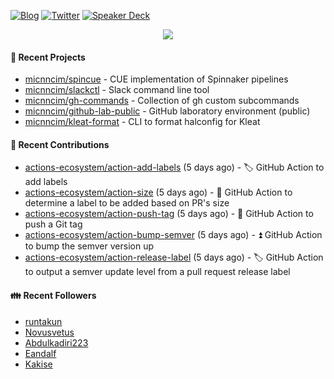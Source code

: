 [![Blog](https://img.shields.io/badge/Blog-0?style=flat-square&logo=gatsby&color=181717&logoColor=white)](https://micnncim.com)
[![Twitter](https://img.shields.io/badge/Twitter-0?style=flat-square&logo=twitter&color=1DA1F2&logoColor=white)](https://twitter.com/micnncim)
[![Speaker Deck](https://img.shields.io/badge/Speaker_Deck-0?style=flat-square&logo=speaker-deck&color=009287&logoColor=white)](https://speakerdeck.com/micnncim)

<p align="center">
<img src="https://github-readme-stats.vercel.app/api?username=micnncim&show_icons=true&count_private=true" />
</p>

#### 🍎 Recent Projects

- [micnncim/spincue](https://github.com/micnncim/spincue) - CUE implementation of Spinnaker pipelines
- [micnncim/slackctl](https://github.com/micnncim/slackctl) - Slack command line tool
- [micnncim/gh-commands](https://github.com/micnncim/gh-commands) - Collection of gh custom subcommands
- [micnncim/github-lab-public](https://github.com/micnncim/github-lab-public) - GitHub laboratory environment (public)
- [micnncim/kleat-format](https://github.com/micnncim/kleat-format) - CLI to format halconfig for Kleat

#### 🌱 Recent Contributions

- [actions-ecosystem/action-add-labels](https://github.com/actions-ecosystem/action-add-labels) (5 days ago) - 🏷️ GitHub Action to add labels
- [actions-ecosystem/action-size](https://github.com/actions-ecosystem/action-size) (5 days ago) - 📏 GitHub Action to determine a label to be added based on PR&#39;s size
- [actions-ecosystem/action-push-tag](https://github.com/actions-ecosystem/action-push-tag) (5 days ago) - 🔖 GitHub Action to push a Git tag
- [actions-ecosystem/action-bump-semver](https://github.com/actions-ecosystem/action-bump-semver) (5 days ago) - ⏫ GitHub Action to bump the semver version up
- [actions-ecosystem/action-release-label](https://github.com/actions-ecosystem/action-release-label) (5 days ago) - 🏷️ GitHub Action to output a semver update level from a pull request release label

#### 👪  Recent Followers

- [runtakun](https://github.com/runtakun)
- [Novusvetus](https://github.com/Novusvetus)
- [Abdulkadiri223](https://github.com/Abdulkadiri223)
- [Eandalf](https://github.com/Eandalf)
- [Kakise](https://github.com/Kakise)

